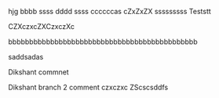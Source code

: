 hjg
bbbb
ssss
dddd
ssss
ccccccas
cZxZxZX
sssssssss
Teststt

CZXczxcZXCzxczXc

bbbbbbbbbbbbbbbbbbbbbbbbbbbbbbbbbbbbbbbbbbbbb

saddsadas

Dikshant commnet

Dikshant branch 2 comment
czxczxc
ZScscsddfs
